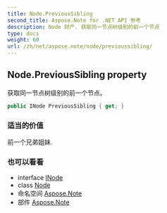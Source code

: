 ```yaml
---
title: Node.PreviousSibling
second_title: Aspose.Note for .NET API 参考
description: Node 财产. 获取同一节点树级别的前一个节点
type: docs
weight: 60
url: /zh/net/aspose.note/node/previoussibling/
---
```

## Node.PreviousSibling property

获取同一节点树级别的前一个节点。

```csharp
public INode PreviousSibling { get; }
```

### 适当的价值

前一个兄弟姐妹.

### 也可以看看

* interface [INode](../../inode/)
* class [Node](../)
* 命名空间 [Aspose.Note](../../node/)
* 部件 [Aspose.Note](../../../)


